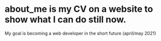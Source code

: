 # about_me is my CV on a website to show what I can do still now.

My goal is becoming a web developer in the short future (april/may 2021) 
